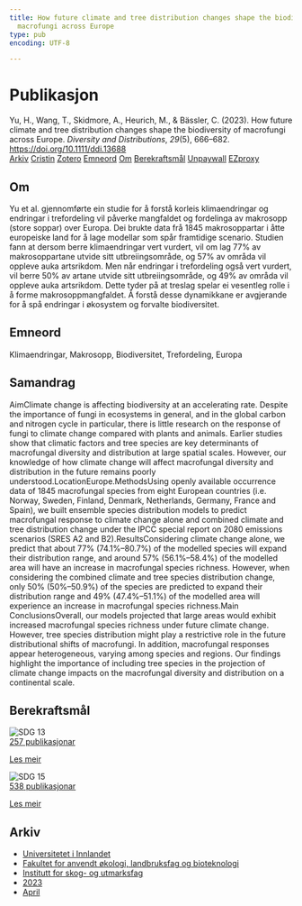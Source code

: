 ```yaml
---
title: How future climate and tree distribution changes shape the biodiversity of
  macrofungi across Europe
type: pub
encoding: UTF-8

---
```

<h1>Publikasjon</h1>
<article id="csl-bib-container-QZCLIG9X" class="csl-bib-container">
  <div class="csl-bib-body"> <div class="csl-entry">Yu, H., Wang, T., Skidmore, A., Heurich, M., &#38; Bässler, C. (2023). How future climate and tree distribution changes shape the biodiversity of macrofungi across Europe. <i>Diversity and Distributions</i>, <i>29</i>(5), 666–682. <a href="https://doi.org/10.1111/ddi.13688">https://doi.org/10.1111/ddi.13688</a></div> </div>
  <div class="csl-bib-buttons">
    <a href="#taxonomy-article-QZCLIG9X" alt="archive" class="csl-bib-button">Arkiv</a>
    <a href="https://app.cristin.no/results/show.jsf?id=2139107" alt="Cristin" class="csl-bib-button">Cristin</a>
    <a href="http://zotero.org/groups/5881554/items/QZCLIG9X" alt="Zotero" class="csl-bib-button">Zotero</a>
    <a href="#keywords-article-QZCLIG9X" alt="keywords" class="csl-bib-button">Emneord</a>
    <a href="#about-article-QZCLIG9X" alt="about_pub" class="csl-bib-button">Om</a>
    <a href="#sdg-article-QZCLIG9X" alt="sdg" class="csl-bib-button">Berekraftsmål</a>
    <a href="https://onlinelibrary.wiley.com/doi/pdfdirect/10.1111/ddi.13688" alt="Unpaywall" class="csl-bib-button">Unpaywall</a>
    <a href="https://onlinelibrary.wiley.com/doi/pdfdirect/10.1111/ddi.13688" alt="EZproxy" class="csl-bib-button">EZproxy</a>
  </div>
  <div id="csl-bib-meta-container-QZCLIG9X"></div>
</article>
<div id="csl-bib-meta-QZCLIG9X" class="csl-bib-meta">
  <article id="about-article-QZCLIG9X" class="about_pub-article">
    <h1>Om</h1>
    Yu et al. gjennomførte ein studie for å forstå korleis klimaendringar og endringar i trefordeling vil påverke mangfaldet og fordelinga av makrosopp (store soppar) over Europa. Dei brukte data frå 1845 makrosoppartar i åtte europeiske land for å lage modellar som spår framtidige scenario. Studien fann at dersom berre klimaendringar vert vurdert, vil om lag 77% av makrosoppartane utvide sitt utbreiingsområde, og 57% av områda vil oppleve auka artsrikdom. Men når endringar i trefordeling også vert vurdert, vil berre 50% av artane utvide sitt utbreiingsområde, og 49% av områda vil oppleve auka artsrikdom. Dette tyder på at treslag spelar ei vesentleg rolle i å forme makrosoppmangfaldet. Å forstå desse dynamikkane er avgjerande for å spå endringar i økosystem og forvalte biodiversitet.
  </article>
  <article id="keywords-article-QZCLIG9X" class="keywords-article">
    <h1>Emneord</h1>
    Klimaendringar, Makrosopp, Biodiversitet, Trefordeling, Europa
  </article>
  <article id="abstract-article-QZCLIG9X" class="abstract-article">
    <h1>Samandrag</h1>
    AimClimate change is affecting biodiversity at an accelerating rate. Despite the importance of fungi in ecosystems in general, and in the global carbon and nitrogen cycle in particular, there is little research on the response of fungi to climate change compared with plants and animals. Earlier studies show that climatic factors and tree species are key determinants of macrofungal diversity and distribution at large spatial scales. However, our knowledge of how climate change will affect macrofungal diversity and distribution in the future remains poorly understood.LocationEurope.MethodsUsing openly available occurrence data of 1845 macrofungal species from eight European countries (i.e. Norway, Sweden, Finland, Denmark, Netherlands, Germany, France and Spain), we built ensemble species distribution models to predict macrofungal response to climate change alone and combined climate and tree distribution change under the IPCC special report on 2080 emissions scenarios (SRES A2 and B2).ResultsConsidering climate change alone, we predict that about 77% (74.1%–80.7%) of the modelled species will expand their distribution range, and around 57% (56.1%–58.4%) of the modelled area will have an increase in macrofungal species richness. However, when considering the combined climate and tree species distribution change, only 50% (50%–50.9%) of the species are predicted to expand their distribution range and 49% (47.4%–51.1%) of the modelled area will experience an increase in macrofungal species richness.Main ConclusionsOverall, our models projected that large areas would exhibit increased macrofungal species richness under future climate change. However, tree species distribution might play a restrictive role in the future distributional shifts of macrofungi. In addition, macrofungal responses appear heterogeneous, varying among species and regions. Our findings highlight the importance of including tree species in the projection of climate change impacts on the macrofungal diversity and distribution on a continental scale.
  </article>
  <article id="sdg-article-QZCLIG9X" class="sdg-article">
    <h1>Berekraftsmål</h1>
    <div class="sdg-container"><div id="sdg13" class="sdg">
        <img src="{{< params subfolder >}}images/sdg/sdg13_nn.png" class="image" alt="SDG 13">
        <div class="sdg-overlay">
          <a href="{{< params subfolder >}}nn/archive/?sdg=13#archive" class="sdg-publication-count"><span>257</span> publikasjonar</a>
          <p><a href="https://fn.no/om-fn/fns-baerekraftsmaal/stoppe-klimaendringene?lang=nno-NO" class="sdg-read-more">Les meir</a></p>
        </div>
      </div> <div id="sdg15" class="sdg">
        <img src="{{< params subfolder >}}images/sdg/sdg15_nn.png" class="image" alt="SDG 15">
        <div class="sdg-overlay">
          <a href="{{< params subfolder >}}nn/archive/?sdg=15#archive" class="sdg-publication-count"><span>538</span> publikasjonar</a>
          <p><a href="https://fn.no/om-fn/fns-baerekraftsmaal/livet-paa-land?lang=nno-NO" class="sdg-read-more">Les meir</a></p>
        </div>
      </div></div>
  </article>
  <article id="taxonomy-article-QZCLIG9X" class="taxonomy-article">
    <h1>Arkiv</h1>
    <ul>
      <li><a href="{{< params subfolder >}}nn/archive/?key=3DCRN523">Universitetet i Innlandet</a></li>
      <li><a href="{{< params subfolder >}}nn/archive/?key=T77LXH6D">Fakultet for anvendt økologi, landbruksfag og bioteknologi</a></li>
      <li><a href="{{< params subfolder >}}nn/archive/?key=7TRARPE3">Institutt for skog- og utmarksfag</a></li>
      <li><a href="{{< params subfolder >}}nn/archive/?key=WXLLSUEU">2023</a></li>
      <li><a href="{{< params subfolder >}}nn/archive/?key=J3RKSNFL">April</a></li>
    </ul>
  </article>
</div>
